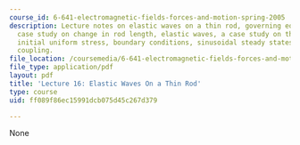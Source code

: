 ```yaml
---
course_id: 6-641-electromagnetic-fields-forces-and-motion-spring-2005
description: Lecture notes on elastic waves on a thin rod, governing equations, a
  case study on change in rod length, elastic waves, a case study on the region of
  initial uniform stress, boundary conditions, sinusoidal steady states, and electromechanical
  coupling.
file_location: /coursemedia/6-641-electromagnetic-fields-forces-and-motion-spring-2005/ff089f86ec15991dcb075d45c267d379_lecture16.pdf
file_type: application/pdf
layout: pdf
title: 'Lecture 16: Elastic Waves On a Thin Rod'
type: course
uid: ff089f86ec15991dcb075d45c267d379

---
```

None
